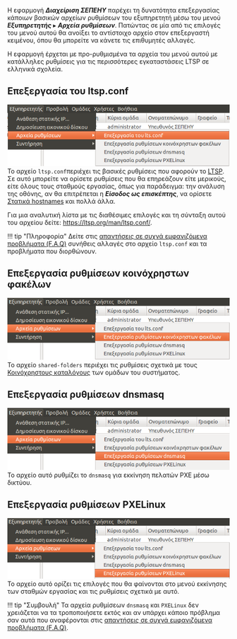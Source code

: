 Η εφαρμογή ***Διαχείριση ΣΕΠΕΗΥ*** παρέχει τη δυνατότητα
επεξεργασίας κάποιων βασικών αρχείων ρυθμίσεων του εξυπηρετητή μέσω του μενού
***Εξυπηρετητής*** ▸ ***Αρχεία ρυθμίσεων***. Πατώντας σε μία από τις επιλογές
του μενού αυτού θα ανοίξει το αντίστοιχο αρχείο στον επεξεργαστή κειμένου, όπου
θα μπορείτε να κάνετε τις επιθυμητές αλλαγές.

Η εφαρμογή έρχεται με προ-ρυθμισμένα τα αρχεία του μενού αυτού με
κατάλληλες ρυθμίσεις για τις περισσότερες εγκαταστάσεις LTSP σε
ελληνικά σχολεία.

## Επεξεργασία του ltsp.conf

[![](Schscripts_ltsconf.png)](Schscripts_ltsconf.png)
Το αρχείο `ltsp.conf`περιέχει τις βασικές ρυθμίσεις που αφορούν το
[LTSP](../LTSP/index.md). Σε αυτό μπορείτε να ορίσετε ρυθμίσεις που θα
επηρεάζουν είτε μερικούς, είτε όλους τους σταθμούς εργασίας, όπως για
παράδειγμα: την ανάλυση της οθόνης, αν θα επιτρέπεται η ***Είσοδος ως
επισκέπτης***, να ορίσετε [Στατικά
hostnames](../LTSP/Προχωρημένα/Στατικά_hostnames.md) και πολλά άλλα.

Για μια αναλυτική λίστα με τις διαθέσιμες επιλογές και τη σύνταξη αυτού
του αρχείου δείτε: <https://ltsp.org/man/ltsp.conf/>.

!!! tip "Πληροφορία"
    Δείτε στις [απαντήσεις σε συχνά εμφανιζόμενα προβλήματα (F.A.Q)](../LTSP/FAQ.md)
    συνήθεις αλλαγές στο αρχείο `ltsp.conf` και τα προβλήματα που διορθώνουν.

## Επεξεργασία ρυθμίσεων κοινόχρηστων φακέλων

[![](Schscripts_sharedfolders.png)](Schscripts_sharedfolders.png)
Το αρχείο `shared-folders` περιέχει τις ρυθμίσεις σχετικά με τους [Κοινόχρηστους
καταλόγους](../sch-scripts/Κοινόχρηστοι_κατάλογοι.md) των ομάδων του συστήματος.

## Επεξεργασία ρυθμίσεων dnsmasq

[![](Schscripts_dnsmasq.png)](Schscripts_dnsmasq.png)
Το αρχείο αυτό ρυθμίζει το `dnsmasq` για εκκίνηση πελατών PXE μέσω δικτύου.

## Επεξεργασία ρυθμίσεων PXELinux

[![](Schscripts_pxelinux.png)](Schscripts_pxelinux.png) Το αρχείο αυτό
ορίζει τις επιλογές που θα φαίνονται στο μενού εκκίνησης των
σταθμών εργασίας και τις ρυθμίσεις σχετικά με αυτό.

!!! tip "Συμβουλή"
    Τα αρχεία ρυθμίσεων `dnsmasq` και `PXELinux` δεν χρειάζεται να τα τροποποιήσετε
    εκτός και αν υπάρχει κάποιο πρόβλημα σαν αυτά που αναφέρονται στις
    [απαντήσεις σε συχνά εμφανιζόμενα προβλήματα (F.A.Q)](../LTSP/FAQ.md).
